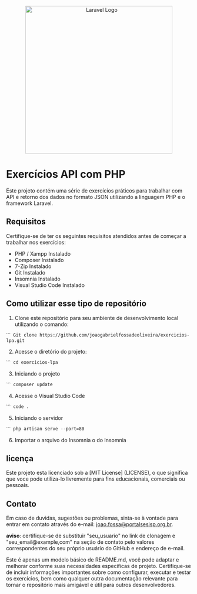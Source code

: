 <p align="center"><a href="https://laravel.com" target="_blank"><img src="https://raw.githubusercontent.com/laravel/art/master/logo-lockup/5%20SVG/2%20CMYK/1%20Full%20Color/laravel-logolockup-cmyk-red.svg" width="400" alt="Laravel Logo"></a></p>

#   Exercícios API com PHP
Este projeto contém uma série de exercícios práticos para trabalhar com API e retorno dos dados no formato JSON utilizando a linguagem PHP e o framework Laravel.

## Requisitos 

Certifique-se de ter os seguintes requisitos atendidos antes de começar a trabalhar nos exercícios:
* PHP / Xampp Instalado 
* Composer Instalado 
* 7-Zip Instalado 
* Git Instalado 
* Insomnia Instalado 
* Visual Studio Code Instalado 

##  Como utilizar esse tipo de repositório

1. Clone este repositório para seu ambiente de desenvolvimento local utilizando o comando: 
```
ˋˋˋ Git clone https://github.com/joaogabrielfossadeoliveira/exercicios-lpa.git
```
2. Acesse o diretório do projeto:

 ```
ˋˋˋ cd exercicios-lpa 
```
3. Iniciando o projeto 
```
ˋˋˋ composer update
```
4. Acesse o Visual Studio Code
```
ˋˋˋ code .
```
5. Iniciando o servidor
```
ˋˋˋ php artisan serve --port=80
```

6. Importar o arquivo do Insomnia o do Insomnia
 ## licença 
 Este projeto esta licenciado sob a [MIT License] (LICENSE), o que significa que voce pode utiliza-lo livremente para fins educacionais, comerciais ou pessoais.
 ## Contato

Em caso de duvidas, sugestões ou problemas, sinta-se à vontade para entrar em contato através do e-mail: joao.fossa@portalsesisp.org.br.

**aviso**: certifique-se de substituir "seu_usuario" no link de clonagem e "seu_email@example,com" na seção de contato pelo valores correspondentes do seu próprio usuário do GitHub e endereço de e-mail.

Este é apenas um modelo básico de README.md, você pode adaptar e melhorar conforme suas necessidades especificas de projeto. Certifique-se de incluir informações importantes sobre como configurar, executar e testar os exercícios, bem como qualquer outra documentação relevante para tornar o repositório mais amigável e útil para outros desenvolvedores.
